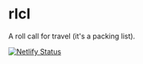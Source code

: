 # rlcl

A roll call for travel (it's a packing list).

[![Netlify Status](https://api.netlify.com/api/v1/badges/39283cee-9816-492c-8ae2-42aead7c6b1e/deploy-status)](https://app.netlify.com/sites/rlcl/deploys)
